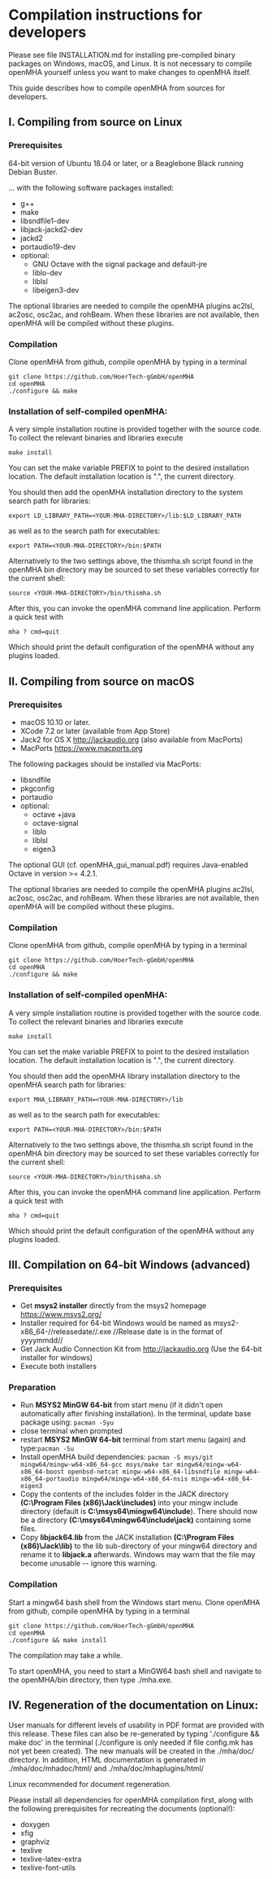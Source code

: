 # Compilation instructions for developers

Please see file INSTALLATION.md for installing pre-compiled binary packages on
Windows, macOS, and Linux.  It is not necessary to compile openMHA yourself unless
you want to make changes to openMHA itself.

This guide describes how to compile openMHA from sources for developers.

## I. Compiling from source on Linux

### Prerequisites
64-bit version of Ubuntu 18.04 or later,
or a Beaglebone Black running Debian Buster.

... with the following software packages installed:
- g++
- make
- libsndfile1-dev
- libjack-jackd2-dev
- jackd2
- portaudio19-dev
- optional:
  - GNU Octave with the signal package and default-jre
  - liblo-dev
  - liblsl
  - libeigen3-dev

The optional libraries are needed to compile the openMHA plugins
ac2lsl, ac2osc, osc2ac, and rohBeam.  When these libraries are not available,
then openMHA will be compiled without these plugins.

### Compilation

Clone openMHA from github, compile openMHA by typing in a terminal
```
git clone https://github.com/HoerTech-gGmbH/openMHA
cd openMHA
./configure && make
```

### Installation of self-compiled openMHA:

A very simple installation routine is provided together with the
source code.  To collect the relevant binaries and libraries execute
```
make install
```

You can set the make variable PREFIX to point to the desired installation
location. The default installation location is ".", the current directory.

You should then add the openMHA installation directory to the system search path
for libraries:
```
export LD_LIBRARY_PATH=<YOUR-MHA-DIRECTORY>/lib:$LD_LIBRARY_PATH
```
as well as to the search path for executables:
```
export PATH=<YOUR-MHA-DIRECTORY>/bin:$PATH
```
Alternatively to the two settings above, the thismha.sh script found in
the openMHA bin directory may be sourced to set these variables correctly for the
current shell:
```
source <YOUR-MHA-DIRECTORY>/bin/thismha.sh
```
After this, you can invoke the openMHA command line application.
Perform a quick test with
```
mha ? cmd=quit
```
Which should print the default configuration of the openMHA without any plugins
loaded.

## II. Compiling from source on macOS

### Prerequisites
- macOS 10.10 or later.
- XCode 7.2 or later (available from App Store)
- Jack2 for OS X http://jackaudio.org (also available from MacPorts)
- MacPorts https://www.macports.org

The following packages should be installed via MacPorts:
- libsndfile
- pkgconfig
- portaudio
- optional:
  - octave +java
  - octave-signal
  - liblo
  - liblsl
  - eigen3

The optional GUI (cf. openMHA_gui_manual.pdf) requires Java-enabled
Octave in version >= 4.2.1.

The optional libraries are needed to compile the openMHA plugins
ac2lsl, ac2osc, osc2ac, and rohBeam.  When these libraries are not available,
then openMHA will be compiled without these plugins.

### Compilation

Clone openMHA from github, compile openMHA by typing in a terminal
```
git clone https://github.com/HoerTech-gGmbH/openMHA
cd openMHA
./configure && make
```

### Installation of self-compiled openMHA:

A very simple installation routine is provided together with the
source code.  To collect the relevant binaries and libraries execute
```
make install
```

You can set the make variable PREFIX to point to the desired installation
location.  The default installation location is ".", the current directory.

You should then add the openMHA library installation directory to the openMHA search
path for libraries:
```
export MHA_LIBRARY_PATH=<YOUR-MHA-DIRECTORY>/lib
```
as well as to the search path for executables:
```
export PATH=<YOUR-MHA-DIRECTORY>/bin:$PATH
```
Alternatively to the two settings above, the thismha.sh script found in
the openMHA bin directory may be sourced to set these variables correctly for the
current shell:
```
source <YOUR-MHA-DIRECTORY>/bin/thismha.sh
```
After this, you can invoke the openMHA command line application.
Perform a quick test with
```
mha ? cmd=quit
```
Which should print the default configuration of the openMHA without any plugins
loaded.

## III. Compilation on 64-bit Windows (advanced)

### Prerequisites

- Get **msys2 installer** directly from the msys2 homepage https://www.msys2.org/ 
 - Installer required for 64-bit Windows would be named as msys2-x86_64-//releasedate//.exe //Release date is in the format of yyyymmdd//
- Get Jack Audio Connection Kit from http://jackaudio.org (Use the 64-bit installer for windows)
- Execute both installers

### Preparation
- Run **MSYS2 MinGW 64-bit** from start menu (if it didn't open automatically after finishing installation). In the terminal, update base package using: `pacman -Syu`
- close terminal when prompted
- restart **MSYS2 MinGW 64-bit** terminal from start menu (again) and type:`pacman -Su`
- Install openMHA build dependencies:
`pacman -S msys/git mingw64/mingw-w64-x86_64-gcc msys/make tar mingw64/mingw-w64-x86_64-boost openbsd-netcat mingw-w64-x86_64-libsndfile mingw-w64-x86_64-portaudio mingw64/mingw-w64-x86_64-nsis mingw-w64-x86_64-eigen3`
- Copy the contents of the includes folder in the JACK directory **(C:\Program Files (x86)\Jack\includes)** into your mingw include directory (default is **C:\msys64\mingw64\include**). There should now be a directory **(C:\msys64\mingw64\include\jack)** containing some files.
- Copy **libjack64.lib** from the JACK installation **(C:\Program Files (x86)\Jack\lib)** to the lib sub-directory of your mingw64
directory and rename it to **libjack.a** afterwards. Windows may warn that the file may become unusable -- ignore this warning.

### Compilation

Start a mingw64 bash shell from the Windows start menu.
Clone openMHA from github, compile openMHA by typing in a terminal
```
git clone https://github.com/HoerTech-gGmbH/openMHA
cd openMHA
./configure && make install
```

The compilation may take a while.

To start openMHA, you need to start a MinGW64 bash shell and navigate to the
openMHA/bin directory, then type ./mha.exe.

## IV. Regeneration of the documentation on Linux:

User manuals for different levels of usability in PDF format are
provided with this release.  These files can also be re-generated by
typing './configure && make doc' in the terminal (./configure is only
needed if file config.mk has not yet been created).  The new manuals
will be created in the ./mha/doc/ directory.  In addition, HTML
documentation is generated in ./mha/doc/mhadoc/html/ and
./mha/doc/mhaplugins/html/

Linux recommended for document regeneration. 

Please install all dependencies for openMHA compilation first, along 
with the following prerequisites for recreating the documents (optional!):

- doxygen
- xfig
- graphviz
- texlive
- texlive-latex-extra
- texlive-font-utils
